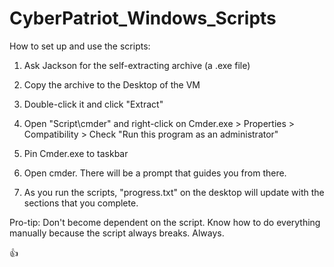 # CyberPatriot_Windows_Scripts

How to set up and use the scripts:

1. Ask Jackson for the self-extracting archive (a .exe file)

2. Copy the archive to the Desktop of the VM

3. Double-click it and click "Extract"

4. Open "Script\cmder" and right-click on Cmder.exe > Properties > Compatibility > Check "Run this program as an administrator"

5. Pin Cmder.exe to taskbar

6. Open cmder. There will be a prompt that guides you from there.

7. As you run the scripts, "progress.txt" on the desktop will update with the sections that you complete.

Pro-tip: Don't become dependent on the script. Know how to do everything manually because the script always breaks. Always.

👍
